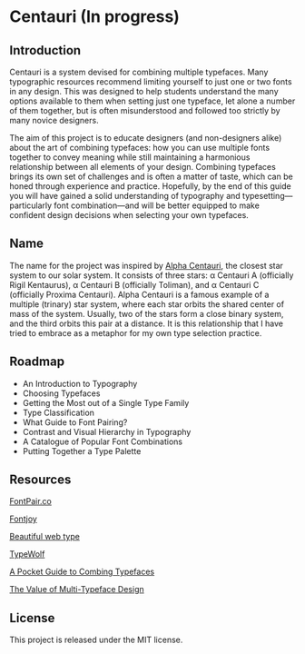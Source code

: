 # Centauri (In progress)


## Introduction

Centauri is a system devised for combining multiple typefaces. Many typographic resources recommend limiting yourself to just one or two fonts in any design. This was designed to help students understand the many options available to them when setting just one typeface, let alone a number of them together, but is often misunderstood and followed too strictly by many novice designers.

The aim of this project is to educate designers (and non-designers alike) about the art of combining typefaces: how you can use multiple fonts together to convey meaning while still maintaining a harmonious relationship between all elements of your design. Combining typefaces brings its own set of challenges and is often a matter of taste, which can be honed through experience and practice. Hopefully, by the end of this guide you will have gained a solid understanding of typography and typesetting—particularly font combination—and will be better equipped to make confident design decisions when selecting your own typefaces.

## Name

The name for the project was inspired by [Alpha Centauri](https://en.wikipedia.org/wiki/Alpha_Centauri), the closest star system to our solar system. It consists of three stars: α Centauri A (officially Rigil Kentaurus), α Centauri B (officially Toliman), and α Centauri C (officially Proxima Centauri). Alpha Centauri is a famous example of a multiple (trinary) star system, where each star orbits the shared center of mass of the system. Usually, two of the stars form a close binary system, and the third orbits this pair at a distance. It is this relationship that I have tried to embrace as a metaphor for my own type selection practice.

## Roadmap

- An Introduction to Typography
- Choosing Typefaces
- Getting the Most out of a Single Type Family
- Type Classification
- What Guide to Font Pairing?
- Contrast and Visual Hierarchy in Typography
- A Catalogue of Popular Font Combinations
- Putting Together a Type Palette

## Resources

[FontPair.co](https://fontpair.co/)

[Fontjoy](https://fontjoy.com/)

[Beautiful web type](https://beautifulwebtype.com/)

[TypeWolf](https://www.typewolf.com/recommendations)

[A Pocket Guide to Combing Typefaces](https://blog.typekit.com/2016/04/29/combining-typefaces-free-guide-to-great-typography/)

[The Value of Multi-Typeface Design](https://medium.com/s/about-face/the-value-of-multi-typeface-design-ccd67227b0ee)

## License

This project is released under the MIT license.
